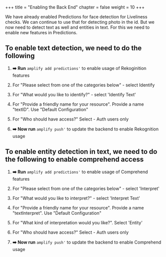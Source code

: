 +++
title = "Enabling the Back End"
chapter = false
weight = 10
+++

We have already enabled Predictions for face detection for Liveliness checks. We can continue to use that for detecting photo in the id. But we now need to detect text as well and entities in text. For this we need to enable new features in Predictions.

## To enable text detection, we need to do the following

1. **➡️ Run** `amplify add predictions'` to enable usage of Rekoginition features

2. For "Please select from one of the categories below" - select Identify

3. For "What would you like to identify?" - select 'Identify Text'

4. For "Provide a friendly name for your resource". Provide a name "textID". Use "Default Configuration"

5. For "Who should have access?" Select - Auth users only

6. **➡️ Now run** `amplify push'` to update the backend to enable Rekognition usage


## To enable entity detection in text, we need to do the following to enable comprehend access

1. **➡️ Run** `amplify add predictions'` to enable usage of Comprehend features

2. For "Please select from one of the categories below" - select 'Interpret'

3. For "What would you like to interpret?" - select 'Interpret Text'

4. For "Provide a friendly name for your resource". Provide a name "textInterpret". Use "Default Configuration"

5. For "What kind of interpretation would you like?". Select 'Entity'

6. For "Who should have access?" Select - Auth users only

7. **➡️ Now run** `amplify push'` to update the backend to enable Comprehend usage


